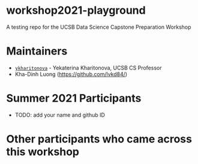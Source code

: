 # workshop2021-playground
A testing repo for the UCSB Data Science Capstone Preparation Workshop

# Maintainers
* [`ykharitonova`](https://github.com/ykharitonova) - Yekaterina Kharitonova, UCSB CS Professor
* Kha-Dinh Luong (https://github.com/lvkd84/)


# Summer 2021 Participants
* TODO: add your name and github ID

# Other participants who came across this workshop
